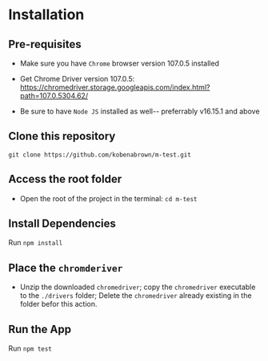 # Installation

## Pre-requisites

- Make sure you have `Chrome` browser version 107.0.5 installed

- Get Chrome Driver version 107.0.5:
  https://chromedriver.storage.googleapis.com/index.html?path=107.0.5304.62/

- Be sure to have `Node JS` installed as well-- preferrably v16.15.1 and above

## Clone this repository

```
git clone https://github.com/kobenabrown/m-test.git
```

## Access the root folder

- Open the root of the project in the terminal: `cd m-test`

## Install Dependencies

Run `npm install`

## Place the `chromderiver`

- Unzip the downloaded `chromedriver`; copy the `chromedriver` executable to the `./drivers` folder; Delete the `chromedriver` already existing in the folder befor this action.

## Run the App

Run `npm test`
